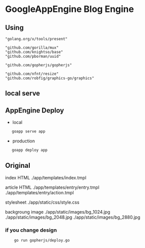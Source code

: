 # GoogleAppEngine Blog Engine



## Using

	"golang.org/x/tools/present"

	"github.com/gorilla/mux"
	"github.com/knightso/base"
	"github.com/pborman/uuid"

	"github.com/gopherjs/gopherjs"

	"github.com/nfnt/resize"
	"github.com/robfig/graphics-go/graphics"


## local serve
## AppEngine Deploy

- local
```bash
   goapp serve app
```

- production
```bash
   goapp deploy app
```

## Original

  index HTML
    ./app/templates/index.tmpl

  article HTML
    ./app/templates/entry/entry.tmpl
    ./app/templates/entry/action.tmpl

  stylesheet
    ./app/static/css/style.css

  backgroung image
    ./app/static/images/bg_1024.jpg
    ./app/static/images/bg_2048.jpg
    ./app/static/images/bg_2880.jpg


### if you change design
```bash
    go run gopherjs/deploy.go
```

